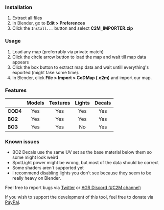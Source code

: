 ### Installation
1. Extract all files
2. In Blender, go to **Edit > Preferences**
3. Click the `Install...` button and select **C2M_IMPORTER.zip**

### Usage
1. Load any map (preferrably via private match)
2. Click the circle arrow button to load the map and wait till map data appears
3. Click the box button to extract map data and wait untill everything's exported (might take some time).
4. In Blender, click **File > Import > CoDMap (.c2m)** and import our map.

### Features

|                |     Models     |    Textures    |     Lights     |     Decals     |
| -------------  | :-----------:  | :-----------:  | :-----------:  | :-----------:  |
|    **COD4**    |      Yes       |      Yes       |      Yes       |      Yes       |
|    **BO2**     |      Yes       |      Yes       |      Yes       |      Yes       |
|    **BO3**     |      Yes       |      Yes       |      No        |      Yes       |

### Known issues
- BO2 Decals use the same UV set as the base material below them so some might look weird
- SpotLight power might be wrong, but most of the data should be correct
- Some shaders aren't supported yet
- I recommend disabling lights you don't see because they seem to be really heavy on Blender.

Feel free to report bugs via [Twitter](https://twitter.com/SHEILANff) or [AGR Discord (#C2M channel)](https://discord.gg/JcEvDBH)


If you wish to support the development of this tool, feel free to donate via [PayPal](https://paypal.me/ksheilan).
